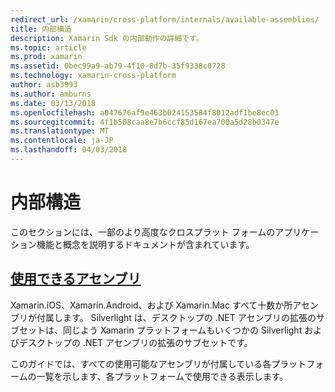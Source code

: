 ```yaml
---
redirect_url: /xamarin/cross-platform/internals/available-assemblies/
title: 内部構造
description: Xamarin Sdk の内部動作の詳細です。
ms.topic: article
ms.prod: xamarin
ms.assetid: 0bec99a9-ab79-4f10-8d7b-35f9338c0728
ms.technology: xamarin-cross-platform
author: asb3993
ms.author: amburns
ms.date: 03/13/2018
ms.openlocfilehash: a047676af9e463b024153584f8012adf1be8ec01
ms.sourcegitcommit: 4f1b508caa8e7b6ccf85d167ea700a5d28b0347e
ms.translationtype: MT
ms.contentlocale: ja-JP
ms.lasthandoff: 04/03/2018
---
```

# <a name="internals"></a>内部構造

このセクションには、一部のより高度なクロスプラット フォームのアプリケーション機能と概念を説明するドキュメントが含まれています。


## <a name="available-assembliescross-platforminternalsavailable-assembliesmd"></a>[使用できるアセンブリ](~/cross-platform/internals/available-assemblies.md)

Xamarin.iOS、Xamarin.Android、および Xamarin.Mac すべて十数か所アセンブリが付属します。 Silverlight は、デスクトップの .NET アセンブリの拡張のサブセットは、同じよう Xamarin プラットフォームもいくつかの Silverlight およびデスクトップの .NET アセンブリの拡張のサブセットです。

このガイドでは、すべての使用可能なアセンブリが付属している各プラットフォームの一覧を示します、各プラットフォームで使用できる表示します。



